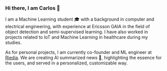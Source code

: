 ### Hi there, I am Carlos 🐔

I am a Machine Learning student 🎓 with a background in computer and electrical engineering, with experience at Ericsson GAIA in the field of object detection and semi-supervised learning. I have also worked in projects related to IoT and Machine Learning in healthcare during my studies.

As for personal projects, I am currently co-founder and ML engineer at [Riedia](http://www.riedia.com). We are creating AI summarized news 📰, highlighting the essence for the users, and served in a personalized, customizable way.


<!--
**carloslago/carloslago** is a ✨ _special_ ✨ repository because its `README.md` (this file) appears on your GitHub profile.

Here are some ideas to get you started:

- 🔭 I’m currently working on ...
- 🌱 I’m currently learning ...
- 👯 I’m looking to collaborate on ...
- 🤔 I’m looking for help with ...
- 💬 Ask me about ...
- 📫 How to reach me: ...
- 😄 Pronouns: ...
- ⚡ Fun fact: ...
-->
